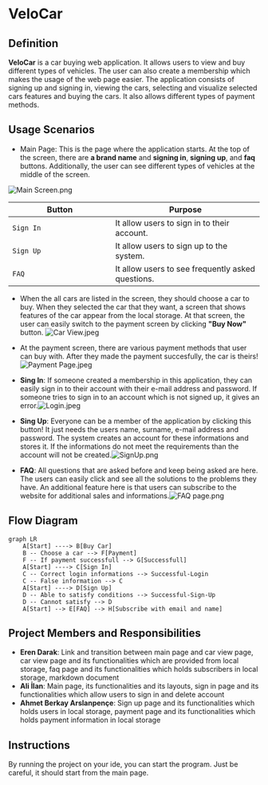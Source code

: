 
# VeloCar
## Definition
**VeloCar** is a car buying web application. It allows users to view and buy different types of vehicles. The user can also create a membership which makes the usage of the web page easier. The application consists of signing up and signing in, viewing the cars, selecting and visualize selected cars features and buying the cars. It also allows different types of payment methods.

## Usage Scenarios
* Main Page: This is the page where the application starts. At the top of the screen, there are **a brand name** and **signing in**, **signing up**, and **faq** buttons. Additionally, the user can see different types of vehicles at the middle of the screen.

![Main Screen.png](https://www.dropbox.com/scl/fi/rwwa7oxn44xmv58mhvvwc/Main-Screen.png?rlkey=9j8oybxk3sibl29beo6ftwoui&dl=0&raw=1)

 |Button                         |Purpose					|
|-------------------------------|-----------------------------|
|`Sign In			`            |It allow users to sign in to their account.|
|`Sign Up						`|It allow users to sign up to the system.
|`FAQ						`|It allow users to see frequently asked questions.

*  When the all cars are listed in the screen, they should choose a car to buy. When they selected the car that they want, a screen that shows features of the car appear from the local storage. At that screen, the user can easily switch to the payment screen by clicking **"Buy Now"** button. 
![Car View.jpeg](https://www.dropbox.com/scl/fi/ucdde6r5u7zfaunwa3ovy/Car-View.jpeg?rlkey=9ak6xgipb0hbibsa2q9ry74xf&dl=0&raw=1)

* At the payment screen, there are various payment methods that user can buy with. After they made the payment succesfully, the car is theirs!
![Payment Page.jpeg](https://www.dropbox.com/scl/fi/gfvanrhe3c8s602a61ydz/Payment-Page.jpeg?rlkey=zz5kngaqt2u2iahdvtqrfsdzp&dl=0&raw=1)

* **Sing In**: If someone created a membership in this application, they can easily sign in to their account with their e-mail address and password. If someone tries to sign in to an account which is not signed up, it gives an error.![Login.jpeg](https://www.dropbox.com/scl/fi/o1z7qqqxqbmaxwn5oeweb/Login.jpeg?rlkey=yzj79cher2jwm0hfz95y4pmwk&dl=0&raw=1)

* **Sing Up**: Everyone can be a member of the application by clicking this button! It just needs the users name, surname, e-mail address and password. The system creates an account for these informations and stores it. If the informations do not meet the requirements than the account will not be created.![SignUp.png](https://www.dropbox.com/scl/fi/mi81dg4wtcv5d8wx3qlb7/SignUp.png?rlkey=jc1kre5hknqrwexdhwt56i9jf&dl=0&raw=1)

* **FAQ**: All questions that are asked before and keep being asked are here. The users can easily click and see all the solutions to the problems they have. An additional feature here is that users can subscribe to the website for additional sales and informations.![FAQ page.png](https://www.dropbox.com/scl/fi/wrziazgzcx885rhjl4thi/FAQ-page.png?rlkey=w6m5is46r1wtsyts1itwqq9ae&dl=0&raw=1)

## Flow Diagram

```mermaid
graph LR
	A[Start] ----> B[Buy Car]
	B -- Choose a car --> F[Payment]
	F -- If payment successfull --> G[Successfull]
	A[Start] ----> C[Sign In]
	C -- Correct login informations --> Successful-Login
	C -- False information --> C
	A[Start] ----> D[Sign Up]
	D -- Able to satisfy conditions --> Successful-Sign-Up
	D -- Cannot satisfy --> D
	A[Start] --> E[FAQ] --> H[Subscribe with email and name]
```
## Project Members and Responsibilities

 - **Eren Darak**: Link and transition between main page and car view page, car view page and its functionalities which are provided from local storage, faq page and its functionalities which holds subscribers in local storage, markdown document
 - **Ali İlan**: Main page, its functionalities and its layouts, sign in page and its functionalities which allow users to sign in and delete account
 - **Ahmet Berkay Arslanpençe**: Sign up page and its functionalities which holds users in local storage, payment page and its functionalities which holds 
payment information in local storage

## Instructions

By running the project on your ide, you can start the program. Just be careful, it should start from the main page.
